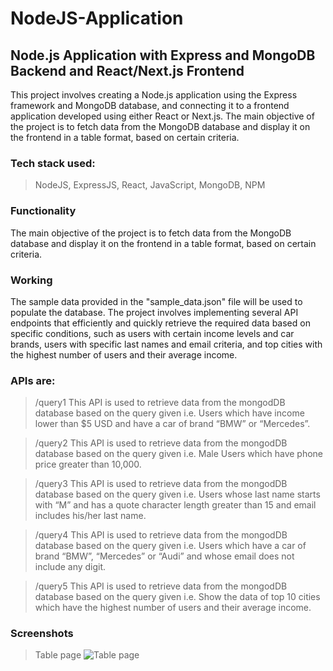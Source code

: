 # NodeJS-Application

## Node.js Application with Express and MongoDB Backend and React/Next.js Frontend

This project involves creating a Node.js application using the Express framework and MongoDB database, and connecting it to a frontend application developed using either React or Next.js. The main objective of the project is to fetch data from the MongoDB database and display it on the frontend in a table format, based on certain criteria. 

### Tech stack used: 

> NodeJS, ExpressJS, React, JavaScript, MongoDB, NPM

### Functionality

The main objective of the project is to fetch data from the MongoDB database and display it on the frontend in a table format, based on certain criteria.

### Working

The sample data provided in the "sample_data.json" file will be used to populate the database. The project involves implementing several API endpoints that efficiently and quickly retrieve the required data based on specific conditions, such as users with certain income levels and car brands, users with specific last names and email criteria, and top cities with the highest number of users and their average income.

### APIs are: 

> /query1
This API is used to retrieve data from the mongodDB database based on the query given i.e. Users which have income lower than $5 USD and have a car of brand “BMW” or “Mercedes”.

> /query2
This API is used to retrieve data from the mongodDB database based on the query given i.e. Male Users which have phone price greater than 10,000.

> /query3
This API is used to retrieve data from the mongodDB database based on the query given i.e. Users whose last name starts with “M” and has a quote character length greater than 15 and email includes his/her last name.

> /query4
This API is used to retrieve data from the mongodDB database based on the query given i.e. Users which have a car of brand “BMW”, “Mercedes” or “Audi” and whose email does not include any digit.

> /query5
This API is used to retrieve data from the mongodDB database based on the query given i.e. Show the data of top 10 cities which have the highest number of users and their average income.

### Screenshots

> Table page
![Table page]()

